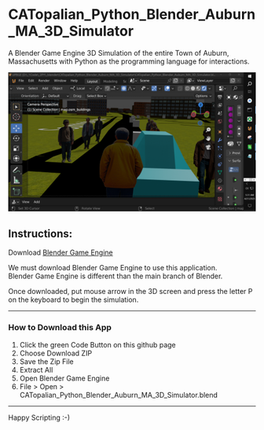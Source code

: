 # CATopalian_Python_Blender_Auburn_MA_3D_Simulator
A Blender Game Engine 3D Simulation of the entire Town of Auburn, Massachusetts with Python as the programming language for interactions.  

![screenshot_001](src/media/textures/screenshots/001.PNG)

## Instructions:
Download [Blender Game Engine](https://upbge.org/#/download)

We must download Blender Game Engine to use this application.  
Blender Game Engine is different than the main branch of Blender. 

Once downloaded, put mouse arrow in the 3D screen and press the letter P on the keyboard to begin the simulation.

---

### How to Download this App
1. Click the green Code Button on this github page
2. Choose Download ZIP
3. Save the Zip File
4. Extract All
5. Open Blender Game Engine
6. File > Open > CATopalian_Python_Blender_Auburn_MA_3D_Simulator.blend

---

Happy Scripting :-)

